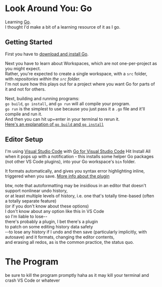 # Look Around You: Go

Learning [Go](https://golang.org).  
I thought I'd make a bit of a learning resource of it as I go.

## Getting Started

First you have to [download and install Go](https://golang.org/doc/install).

Next you have to learn about Workspaces, which are not one-per-project as you might expect.  
Rather, you're expected to create a single workspace, with a `src` folder,  
with *repositories within the `src` folder.*  
I'm not sure how this plays out for a project where you want Go for parts of it and not for others.


Next, building and running programs:  
`go build`, `go install`, and `go run` will all compile your program.  
`go run` is the simplest to use because you just pass it a `.go` file and it'll compile and run it.  
And then you can hit up+enter in your terminal to rerun it.  
[Here's an explanation of `go build` and `go install`](https://stackoverflow.com/a/30612612/2624876)

## Editor Setup

I'm using [Visual Studio Code](https://code.visualstudio.com/) with [Go for Visual Studio Code](https://marketplace.visualstudio.com/items?itemName=ms-vscode.Go)
Hit Install All when it pops up with a notification - this installs some helper Go packages (not other VS Code plugins), into your Go workspace's `bin` folder.

It formats automatically, and gives you syntax error highlighting inline, triggered when you save.
[More info about the plugin](https://code.visualstudio.com/docs/languages/go)

btw, note that autoformatting may be insidious in an editor that doesn't support nonlinear undo history,  
or at least multiple levels of history, i.e. one that's totally time-based (often a totally separate feature)  
(or if you don't know about these options)  
I don't know about any option like this in VS Code  
so I'm liable to lose--  
there's probably a plugin, I bet there's a plugin  
to patch on some editing history data safety  
--to lose any history if I undo and then save (particularly implicitly, with autosave) and it formats, changing the editor contents,  
and erasing all redos, as is the common practice, the status quo.

# The Program

be sure to kill the program promptly haha as it may kill your terminal and crash VS Code or whatever
